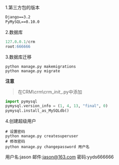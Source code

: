 1.第三方包的版本
```requirements.txt
Django==3.2
PyMySQL==0.10.0
```


2.数据库
```sql
127.0.0.1/crm
root:666666
```
3.数据库迁移
```shell script
python manage.py makemigrations
python manage.py migrate
```
**注意**
> 在CRM\crm\crm\__init__.py中添加
```python
import pymysql
pymysql.version_info = (1, 4, 13, "final", 0)
pymysql.install_as_MySQLdb()
```
4.创建超级用户
```shell script
# 设置密码
python manage.py createsuperuser 
# 修改密码
python manage.py changepassword 用户名
```
用户名:jason 邮件:jason@163.com 密码:yyds666666
